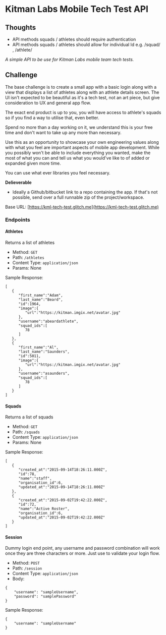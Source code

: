 # Kitman Labs Mobile Tech Test API

## Thoughts
- API methods squads / athletes should require authentication
- API methods squads / athletes should allow for individual Id e.g. /squad/<id> , /athlete/<id>


_A simple API to be use for Kitman Labs mobile team tech tests._

## Challenge

The base challenge is to create a small app with a basic login along with a view that displays a list of athletes along with an athlete details screen. The UI isn't expected to be beautiful as it's a tech test, not an art piece, but give consideration to UX and general app flow.

The exact end product is up to you, you will have access to athlete's squads so if you find a way to utilise that, even better.

Spend no more than a day working on it, we understand this is your free time and don't want to take up any more than necessary.

Use this as an opportunity to showcase your own engineering values along with what you feel are important aspects of mobile app development. While you possibly won't be able to include everything you wanted, make the most of what you can and tell us what you would've like to of added or expanded given more time. 

You can use what ever libraries you feel necessary.

**Delieverable**

* Ideally a Github/bitbucket link to a repo containing the app. If that's not possible, send over a full runnable zip of the project/workspace.

Base URL:  [https://kml-tech-test.glitch.me](https://kml-tech-test.glitch.me)

### Endpoints

#### Athletes

Returns a list of athletes

* Method:       `GET`
* Path:         `/athletes`
* Content Type: `application/json`
* Params:        None

Sample Response: 
``` 
[
   {
      "first_name":"Adam",
      "last_name":"Beard",
      "id":1964,
      "image":{
         "url":"https://kitman.imgix.net/avatar.jpg"
      },
      "username":"abeardathlete",
      "squad_ids":[
         78
      ]
   },
   {
      "first_name":"Al",
      "last_name":"Saunders",
      "id":5011,
      "image":{
         "url":"https://kitman.imgix.net/avatar.jpg"
      },
      "username":"asaunders",
      "squad_ids":[
         78
      ]
   }
]
```

#### Squads

Returns a list of squads

* Method:       `GET`
* Path:         `/squads`
* Content Type: `application/json`
* Params:        None

Sample Response: 
``` 
[
   {
      "created_at":"2015-09-14T18:26:11.000Z",
      "id":78,
      "name":"staff",
      "organisation_id":6,
      "updated_at":"2015-09-14T18:26:11.000Z"
   },
   {
      "created_at":"2015-09-02T19:42:22.000Z",
      "id":72,
      "name":"Active Roster",
      "organisation_id":6,
      "updated_at":"2015-09-02T19:42:22.000Z"
   }
]
```
#### Session

Dummy login end point, any username and password combination will work once they are three characters or more. Just use to validate your login flow.

* Method:       `POST`
* Path:         `/session`
* Content Type: `application/json`
* Body:        
```
{
    "username": "sampleUsername",
    "password": "samplePassword"
}
```

Sample Response: 
```
{
    "username": "sampleUsername"
}
```
